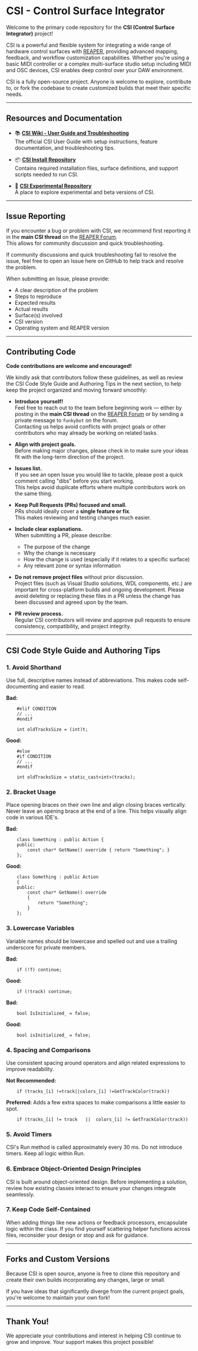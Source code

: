 # CSI - Control Surface Integrator

Welcome to the primary code repository for the **CSI (Control Surface Integrator)** project!

CSI is a powerful and flexible system for integrating a wide range of hardware control surfaces with [REAPER](https://www.reaper.fm/), providing advanced mapping, feedback, and workflow customization capabilities. Whether you're using a basic MIDI controller or a complex multi-surface studio setup including MIDI and OSC devices, CSI enables deep control over your DAW environment.

CSI is a fully open-source project. Anyone is welcome to explore, contribute to, or fork the codebase to create customized builds that meet their specific needs.

---

## Resources and Documentation

- 📚 **[CSI Wiki - User Guide and Troubleshooting](https://github.com/FunkybotsEvilTwin/CSIUserGuide/wiki)**  
  The official CSI User Guide with setup instructions, feature documentation, and troubleshooting tips.

- 📦 **[CSI Install Repository](https://github.com/FunkybotsEvilTwin/CSI_Install)**  
  Contains required installation files, surface definitions, and support scripts needed to run CSI.

- 🧪 **[CSI Experimental Repository](https://github.com/FunkybotsEvilTwin/CSI_Install)**  
  A place to explore experimental and beta versions of CSI.

---

## Issue Reporting

If you encounter a bug or problem with CSI, we recommend first reporting it in the **main CSI thread** on the [REAPER Forum](https://forum.cockos.com/showthread.php?t=183143).  
This allows for community discussion and quick troubleshooting.

If community discussions and quick troubleshooting fail to resolve the issue, feel free to open an Issue here on GitHub to help track and resolve the problem.

When submitting an Issue, please provide:
- A clear description of the problem
- Steps to reproduce
- Expected results
- Actual results
- Surface(s) involved
- CSI version
- Operating system and REAPER version

---

## Contributing Code

**Code contributions are welcome and encouraged!**

We kindly ask that contributors follow these guidelines, as well as review the CSI Code Style Guide and Authoring Tips in the next section, to help keep the project organized and moving forward smoothly:

- **Introduce yourself!**  
  Feel free to reach out to the team before beginning work — either by posting in the **main CSI thread** on the [REAPER Forum](https://forum.cockos.com/showthread.php?t=183143) or by sending a private message to `funkybot` on the forum.  
  Contacting us helps avoid conflicts with project goals or other contributors who may already be working on related tasks.

- **Align with project goals.**  
  Before making major changes, please check in to make sure your ideas fit with the long-term direction of the project.

- **Issues list.**  
  If you see an open Issue you would like to tackle, please post a quick comment calling "dibs" before you start working.  
  This helps avoid duplicate efforts where multiple contributors work on the same thing.

- **Keep Pull Requests (PRs) focused and small.**  
  PRs should ideally cover a **single feature or fix**.  
  This makes reviewing and testing changes much easier.

- **Include clear explanations.**  
  When submitting a PR, please describe:
  - The purpose of the change
  - Why the change is necessary
  - How the change is used (especially if it relates to a specific surface)
  - Any relevant zone or syntax information

- **Do not remove project files** without prior discussion.  
  Project files (such as Visual Studio solutions, WDL components, etc.) are important for cross-platform builds and ongoing development. Please avoid deleting or replacing these files in a PR unless the change has been discussed and agreed upon by the team.

- **PR review process.**  
  Regular CSI contributors will review and approve pull requests to ensure consistency, compatibility, and project integrity.

---

## CSI Code Style Guide and Authoring Tips

### 1. Avoid Shorthand  
Use full, descriptive names instead of abbreviations. This makes code self-documenting and easier to read.

**Bad:**  
```
    #elif CONDITION  
    // ...  
    #endif  

    int oldTracksSize = (int)t;
```

**Good:**  
```
    #else  
    #if CONDITION  
    // ...  
    #endif  

    int oldTracksSize = static_cast<int>(tracks);
```

### 2. Bracket Usage  
Place opening braces on their own line and align closing braces vertically. Never leave an opening brace at the end of a line. This helps visually align code in various IDE's.

**Bad:**  
```
    class Something : public Action {  
    public:  
        const char* GetName() override { return "Something"; }  
    };
```

**Good:**  
```
    class Something : public Action  
    {  
    public:  
        const char* GetName() override  
        {  
            return "Something";  
        }  
    };
```

### 3. Lowercase Variables  
Variable names should be lowercase and spelled out and use a trailing underscore for private members. 

**Bad:**  
```
    if (!T) continue;
```

**Good:**  
```
    if (!track) continue;
```   
 
 **Bad:**  
```
    bool IsInitialized_ = false;
```

**Good:**  
```
    bool isInitialized_ = false;
```

### 4. Spacing and Comparisons  
Use consistent spacing around operators and align related expressions to improve readability.

**Not Recommended:**  
```
    if (tracks_[i] !=track||colors_[i] !=GetTrackColor(track))
```

**Preferred:** Adds a few extra spaces to make comparisons a little easier to spot.  
```
    if (tracks_[i] != track   ||  colors_[i] != GetTrackColor(track))
```

### 5. Avoid Timers  
CSI's Run method is called approximately every 30 ms. Do not introduce timers. Keep all logic within Run.

### 6. Embrace Object-Oriented Design Principles  
CSI is built around object-oriented design. Before implementing a solution, review how existing classes interact to ensure your changes integrate seamlessly.

### 7. Keep Code Self-Contained  
When adding things like new actions or feedback processors, encapsulate logic within the class. If you find yourself scattering helper functions across files, reconsider your design or stop and ask for guidance.

---

## Forks and Custom Versions

Because CSI is open source, anyone is free to clone this repository and create their own builds incorporating any changes, large or small.

If you have ideas that significantly diverge from the current project goals, you're welcome to maintain your own fork!

---

## Thank You!

We appreciate your contributions and interest in helping CSI continue to grow and improve. Your support makes this project possible!
